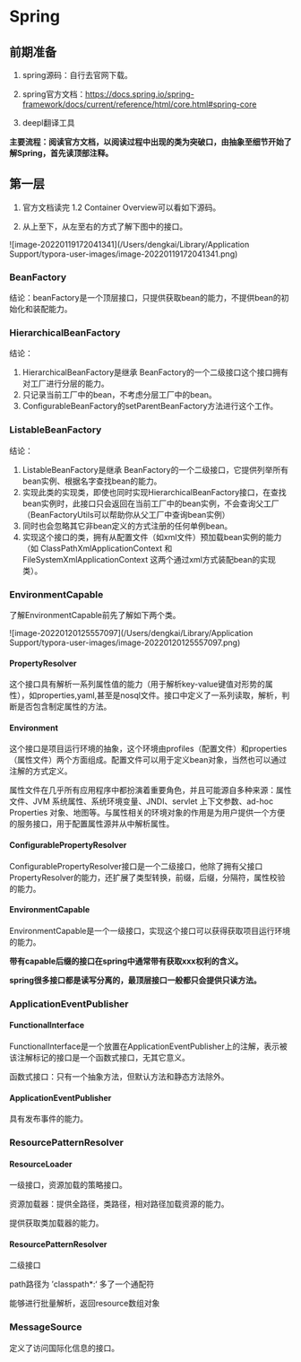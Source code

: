 # Spring

## 前期准备

1. spring源码：自行去官网下载。

2. spring官方文档：https://docs.spring.io/spring-framework/docs/current/reference/html/core.html#spring-core
3. deepl翻译工具

**主要流程：阅读官方文档，以阅读过程中出现的类为突破口，由抽象至细节开始了解Spring，首先读顶部注释。**

## 第一层

1. 官方文档读完 1.2 Container Overview可以看如下源码。

2. 从上至下，从左至右的方式了解下图中的接口。

![image-20220119172041341](/Users/dengkai/Library/Application Support/typora-user-images/image-20220119172041341.png)

### BeanFactory

结论：beanFactory是一个顶层接口，只提供获取bean的能力，不提供bean的初始化和装配能力。

### HierarchicalBeanFactory

结论：

1. HierarchicalBeanFactory是继承 BeanFactory的一个二级接口这个接口拥有对工厂进行分层的能力。
2. 只记录当前工厂中的bean，不考虑分层工厂中的bean。
3. ConfigurableBeanFactory的setParentBeanFactory方法进行这个工作。

### ListableBeanFactory

结论：

1. ListableBeanFactory是继承 BeanFactory的一个二级接口，它提供列举所有bean实例、根据名字查找bean的能力。
2. 实现此类的实现类，即使也同时实现HierarchicalBeanFactory接口，在查找bean实例时，此接口只会返回在当前工厂中的bean实例，不会查询父工厂（BeanFactoryUtils可以帮助你从父工厂中查询bean实例）
2. 同时也会忽略其它非bean定义的方式注册的任何单例bean。
3. 实现这个接口的类，拥有从配置文件（如xml文件）预加载bean实例的能力（如 ClassPathXmlApplicationContext 和 FileSystemXmlApplicationContext 这两个通过xml方式装配bean的实现类）。

### EnvironmentCapable

了解EnvironmentCapable前先了解如下两个类。

![image-20220120125557097](/Users/dengkai/Library/Application Support/typora-user-images/image-20220120125557097.png)



####  PropertyResolver

​	这个接口具有解析一系列属性值的能力（用于解析key-value键值对形势的属性），如properties,yaml,甚至是nosql文件。接口中定义了一系列读取，解析，判断是否包含制定属性的方法。

#### Environment

​	这个接口是项目运行环境的抽象，这个环境由profiles（配置文件）和properties（属性文件）两个方面组成。配置文件可以用于定义bean对象，当然也可以通过注解的方式定义。

​	属性文件在几乎所有应用程序中都扮演着重要角色，并且可能源自多种来源：属性文件、JVM 系统属性、系统环境变量、JNDI、servlet 上下文参数、ad-hoc Properties 对象、地图等。与属性相关的环境对象的作用是为用户提供一个方便的服务接口，用于配置属性源并从中解析属性。

#### ConfigurablePropertyResolver

ConfigurablePropertyResolver接口是一个二级接口，他除了拥有父接口PropertyResolver的能力，还扩展了类型转换，前缀，后缀，分隔符，属性校验的能力。



#### EnvironmentCapable

EnvironmentCapable是一个一级接口，实现这个接口可以获得获取项目运行环境的能力。

**带有capable后缀的接口在spring中通常带有获取xxx权利的含义。**

**spring很多接口都是读写分离的，最顶层接口一般都只会提供只读方法。**

### ApplicationEventPublisher



#### FunctionalInterface

FunctionalInterface是一个放置在ApplicationEventPublisher上的注解，表示被该注解标记的接口是一个函数式接口，无其它意义。

函数式接口：只有一个抽象方法，但默认方法和静态方法除外。

#### ApplicationEventPublisher

具有发布事件的能力。

### ResourcePatternResolver



#### ResourceLoader

一级接口，资源加载的策略接口。

资源加载器：提供全路径，类路径，相对路径加载资源的能力。

提供获取类加载器的能力。

#### ResourcePatternResolver

二级接口

path路径为 ’classpath*:‘ 多了一个通配符

能够进行批量解析，返回resource数组对象



### MessageSource

定义了访问国际化信息的接口。



















